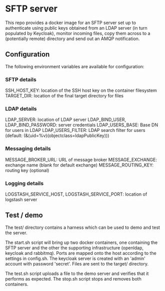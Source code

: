 # SFTP server

This repo provides a docker image for an SFTP server set up to
authenticate using public keys obtained from an LDAP server (in turn
populated by Keycloak), monitor incoming files, copy them across to a
(potentially remote) directory and send out an AMQP notification.

## Configuration

The following environment variables are available for configuration:

### SFTP details

SSH_HOST_KEY: location of the SSH host key on the container filesystem
TARGET_DIR: location of the final target directory for files

### LDAP details

LDAP_SERVER: location of LDAP server
LDAP_BIND_USER, LDAP_BIND_PASSWORD: server credentials
LDAP_USERS_BASE: Base DN for users in LDAP
LDAP_USERS_FILTER: LDAP search filter for users (default: (&(uid=%v)(objectclass=ldapPublicKey)))

### Messaging details

MESSAGE_BROKER_URL: URL of message broker
MESSAGE_EXCHANGE: exchange name (blank for default exchange)
MESSAGE_ROUTING_KEY: routing key (optional)

### Logging details

LOGSTASH_SERVICE_HOST, LOGSTASH_SERVICE_PORT: location of logstash server

## Test / demo

The test/ directory contains a harness which can be used to demo and
test the server.

The start.sh script will bring up two docker containers, one
containing the SFTP server and the other the supporting infrastructure
(openldap, keycloak and rabbitmq).  Ports are mapped onto the host
according to the settings in config.sh.  The keycloak server is
created with an 'admin' account with password 'secret'.  Files are
sent to the target/ directory.

The test.sh script uploads a file to the demo server and verifies that
it performs as expected.  The stop.sh script stops and removes both
containers.

